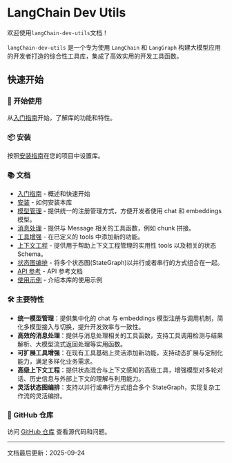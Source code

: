 # LangChain Dev Utils

欢迎使用`langChain-dev-utils`文档！

`langChain-dev-utils` 是一个专为使用 `LangChain` 和 `LangGraph` 构建大模型应用的开发者打造的综合性工具库，集成了高效实用的开发工具函数。

## 快速开始

### 🚀 开始使用

从[入门指南](./getting-started.md)开始，了解库的功能和特性。

### 📦 安装

按照[安装指南](./installation.md)在您的项目中设置库。

### 📚 文档

- [入门指南](./getting-started.md) - 概述和快速开始
- [安装](./installation.md) - 如何安装本库
- [模型管理](./model-management.md) - 提供统一的注册管理方式，方便开发者使用 chat 和 embeddings 模型。
- [消息处理](./message-processing.md) - 提供与 Message 相关的工具函数，例如 chunk 拼接。
- [工具增强](./tool-enhancement.md) - 在已定义的 tools 中添加新的功能。
- [上下文工程](./context-engineering.md) - 提供用于帮助上下文工程管理的实用性 tools 以及相关的状态 Schema。
- [状态图编排](./graph-orchestration.md) - 将多个状态图(StateGraph)以并行或者串行的方式组合在一起。
- [API 参考](./api-reference.md) - API 参考文档
- [使用示例](./example.md) - 介绍本库的使用示例

### 🛠️ 主要特性

- **统一模型管理**：提供集中化的 chat 与 embeddings 模型注册与调用机制，简化多模型接入与切换，提升开发效率与一致性。
- **高效的消息处理**：提供与消息处理相关的工具函数，支持工具调用检测与结果解析、大模型流式返回处理等实用函数。
- **可扩展工具增强**：在现有工具基础上灵活添加新功能，支持动态扩展与定制化能力，满足多样化业务需求。
- **高级上下文工程**：提供状态混合与上下文感知的高级工具，增强模型对多轮对话、历史信息与外部上下文的理解与利用能力。
- **灵活状态图编排**：支持以并行或串行方式组合多个 StateGraph，实现复杂工作流的灵活编排。

### 📖 GitHub 仓库

访问 [GitHub 仓库](https://github.com/TBice123123/langchain-dev-utils) 查看源代码和问题。

---

文档最后更新：2025-09-24
